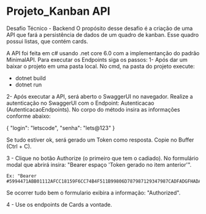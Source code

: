 # Projeto_Kanban API

Desafio Técnico - Backend
O propósito desse desafio é a criação de uma API que fará a persistência de dados de um quadro de kanban. Esse quadro possui listas, que contém cards.

A API foi feita em c# usando .net core 6.0 com a implementanção do padrão MinimalAPI.
Para executar os Endpoints siga os passos: 
1- Após dar um baixar o projeto em uma pasta local. No cmd, na pasta do projeto execute:

 - dotnet build 
 - dotnet run

2- Após executar a API, será aberto o SwaggerUI no navegador. Realize a autenticação no SwaggerUI com o Endpoint: Autenticacao (AutenticacaoEndpoints). No corpo do método insira as informações conforme abaixo:

{
  "login": "letscode",
  "senha": "lets@123"
}

Se tudo estiver ok, será gerado um Token como resposta. Copie no Buffer (Ctrl + C).

3 - Clique no botão Authorize (o primeiro que tem o cadiado). 
    No formulário modal que abrirá insira: "Bearer espaço 'Token gerado no item anterior'". 

    Ex: "Bearer #5994471ABB01112AFCC18159F6CC74B4F511B99806D787987129347987CADFADGFHADAER5"

Se ocorrer tudo bem o formulario exibira a informação: "Authorized".

4 - Use os endpoints de Cards a vontade.

